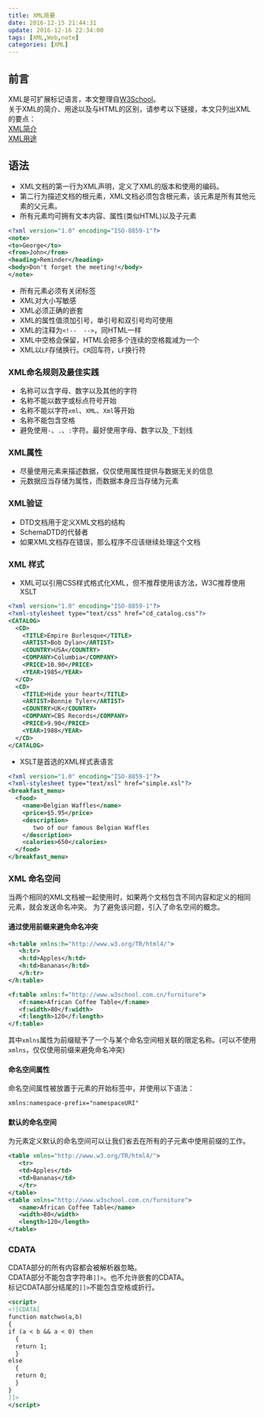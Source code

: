 ```yaml
---
title: XML简要
date: 2016-12-15 21:44:31
update: 2016-12-16 22:34:00
tags: [XML,Web,note]
categories: [XML]
---
```

## 前言
XML是可扩展标记语言，本文整理自[W3School](http://www.w3school.com.cn/xml/index.asp)。    
关于XML的简介、用途以及与HTML的区别，请参考以下链接，本文只列出XML的要点：    
[XML简介](http://www.w3school.com.cn/xml/xml_intro.asp)     
[XML用途](http://www.w3school.com.cn/xml/xml_usedfor.asp)

## 语法
* XML文档的第一行为XML声明，定义了XML的版本和使用的编码。
* 第二行为描述文档的根元素，XML文档必须包含根元素，该元素是所有其他元素的父元素。
* 所有元素均可拥有文本内容、属性(类似HTML)以及子元素
```xml
<?xml version="1.0" encoding="ISO-8859-1"?>
<note>
<to>George</to>
<from>John</from>
<heading>Reminder</heading>
<body>Don't forget the meeting!</body>
</note>
```
* 所有元素必须有关闭标签
* XML对大小写敏感   
* XML必须正确的嵌套
* XML的属性值须加引号，单引号和双引号均可使用
* XML的注释为`<!--  -->`，同HTML一样
* XML中空格会保留，HTML会把多个连续的空格裁减为一个
* XML以`LF`存储换行。`CR`回车符，`LF`换行符

### XML命名规则及最佳实践
* 名称可以含字母、数字以及其他的字符 
* 名称不能以数字或标点符号开始
* 名称不能以字符`xml`、`XML`、`Xml`等开始
* 名称不能包含空格
* 避免使用`-`、`.`、`:`字符。最好使用字母、数字以及`_`下划线

### XML属性
* 尽量使用元素来描述数据，仅仅使用属性提供与数据无关的信息
* 元数据应当存储为属性，而数据本身应当存储为元素

### XML验证
* DTD文档用于定义XML文档的结构
* SchemaDTD的代替者
* 如果XML文档存在错误，那么程序不应该继续处理这个文档

### XML 样式
* XML可以引用CSS样式格式化XML，但不推荐使用该方法，W3C推荐使用XSLT
```xml
<?xml version="1.0" encoding="ISO-8859-1"?>
<?xml-stylesheet type="text/css" href="cd_catalog.css"?>
<CATALOG>
  <CD>
    <TITLE>Empire Burlesque</TITLE>
    <ARTIST>Bob Dylan</ARTIST>
    <COUNTRY>USA</COUNTRY>
    <COMPANY>Columbia</COMPANY>
    <PRICE>10.90</PRICE>
    <YEAR>1985</YEAR>
  </CD>
  <CD>
    <TITLE>Hide your heart</TITLE>
    <ARTIST>Bonnie Tyler</ARTIST>
    <COUNTRY>UK</COUNTRY>
    <COMPANY>CBS Records</COMPANY>
    <PRICE>9.90</PRICE>
    <YEAR>1988</YEAR>
  </CD>
</CATALOG>
```
* XSLT是首选的XML样式表语言
```xml
<?xml version="1.0" encoding="ISO-8859-1"?>
<?xml-stylesheet type="text/xsl" href="simple.xsl"?>
<breakfast_menu>
  <food>
    <name>Belgian Waffles</name>
    <price>$5.95</price>
    <description>
       two of our famous Belgian Waffles
    </description>
    <calories>650</calories>
  </food>
</breakfast_menu>
```
### XML 命名空间
当两个相同的XML文档被一起使用时，如果两个文档包含不同内容和定义的相同元素，就会发送命名冲突。 为了避免该问题，引入了命名空间的概念。    
#### 通过使用前缀来避免命名冲突 
```xml
<h:table xmlns:h="http://www.w3.org/TR/html4/">
   <h:tr>
   <h:td>Apples</h:td>
   <h:td>Bananas</h:td>
   </h:tr>
</h:table>

<f:table xmlns:f="http://www.w3school.com.cn/furniture">
   <f:name>African Coffee Table</f:name>
   <f:width>80</f:width>
   <f:length>120</f:length>
</f:table>
```
其中`xmlns`属性为前缀赋予了一个与某个命名空间相关联的限定名称。(可以不使用`xmlns`，仅仅使用前缀来避免命名冲突)

#### 命名空间属性
命名空间属性被放置于元素的开始标签中，并使用以下语法：   
```xml
xmlns:namespace-prefix="namespaceURI"
```
#### 默认的命名空间
为元素定义默认的命名空间可以让我们省去在所有的子元素中使用前缀的工作。
```xml
<table xmlns="http://www.w3.org/TR/html4/">
   <tr>
   <td>Apples</td>
   <td>Bananas</td>
   </tr>
</table>
<table xmlns="http://www.w3school.com.cn/furniture">
   <name>African Coffee Table</name>
   <width>80</width>
   <length>120</length>
</table>
```
### CDATA
CDATA部分的所有内容都会被解析器忽略。     
CDATA部分不能包含字符串`]]>`。也不允许嵌套的CDATA。      
标记CDATA部分结尾的`]]>`不能包含空格或折行。  
```xml
<script>
<![CDATA[
function matchwo(a,b)
{
if (a < b && a < 0) then
  {
  return 1;
  }
else
  {
  return 0;
  }
}
]]>
</script>
```



